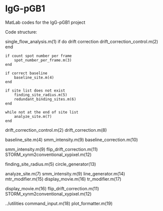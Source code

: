 # IgG-pGB1
MatLab codes for the IgG-pGB1 project

Code structure:

single_flow_analysis.m(1)
    if do drift correction
        drift_correction_control.m(2)
    end

    if count spot number per frame
        spot_number_per_frame.m(3)
    end

    if correct baseline
        baseline_site.m(4)
    end

    if site list does not exist
        finding_site_radius.m(5)
        redundant_binding_sites.m(6)
    end

    while not at the end of site list
        analyze_site.m(7)
    end

drift_correction_control.m(2)
    drift_correction.m(8)

baseline_site.m(4)
    smm_intensity.m(9)
    baseline_correction.m(10)

smm_intensity.m(9)
    flip_drift_correction.m(11)
    STORM_xynm2conventional_xypixel.m(12)

finding_site_radius.m(5)
    circle_generator(13)

analyze_site.m(7)
    smm_intensity.m(9)
    line_generator.m(14)
    mtr_modifier.m(15)
    display_movie.m(16)
    tr_modifier.m(17)

display_movie.m(16)
    flip_drift_correction.m(11)
    STORM_xynm2conventional_xypixel.m(12)

../utilities
    command_input.m(18)
    plot_formatter.m(19)